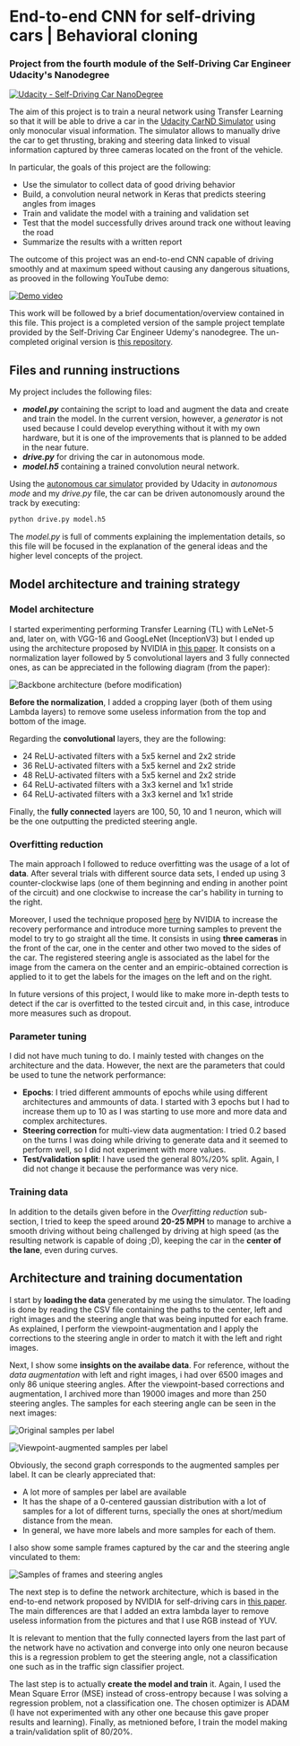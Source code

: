 # **End-to-end CNN for self-driving cars | Behavioral cloning** 
### Project from the fourth module of the Self-Driving Car Engineer Udacity's Nanodegree

[![Udacity - Self-Driving Car NanoDegree](https://s3.amazonaws.com/udacity-sdc/github/shield-carnd.svg)](http://www.udacity.com/drive)

The aim of this project is to train a neural network using Transfer Learning so that it will be able to drive a car in the [Udacity CarND Simulator](https://github.com/udacity/self-driving-car-sim) using only monocular visual information. The simulator allows to manually drive the car to get thrusting, braking and steering data linked to visual information  captured by three cameras located on the front of the vehicle.

In particular, the goals of this project are the following:
- Use the simulator to collect data of good driving behavior
- Build, a convolution neural network in Keras that predicts steering angles from images
- Train and validate the model with a training and validation set
- Test that the model successfully drives around track one without leaving the road
- Summarize the results with a written report

The outcome of this project was an end-to-end CNN capable of driving smoothly and at maximum speed without causing any dangerous situations, as prooved in the following YouTube demo:

[![Demo video](https://img.youtube.com/vi/UwDVvA04Cvg/0.jpg)](https://www.youtube.com/watch?v=UwDVvA04Cvg)

This work will be followed by a brief documentation/overview contained in this file. This project is a completed version of the sample project template provided by the Self-Driving Car Engineer Udemy's nanodegree. The un-completed original version is [this repository](https://github.com/udacity/CarND-Advanced-Lane-Lines).


[//]: # (Image References)

[image0]: ./readme_images/00_data_samples.png "Samples of the data"
[image1]: ./readme_images/01_original_6459samples_86classes.png "Original samples per label"
[image2]: ./readme_images/02_combined_19377samples_258classes.png "Multi-view augmented samples per label"
[image3]: ./readme_images/03_nvidia_architecture.png "Original network architecture"
[image4]: ./readme_images/04_training_10ep_combinedData.png "Epochs of the training"



## Files and running instructions
My project includes the following files:
- ***model.py*** containing the script to load and augment the data and create and train the model. In the current version, however, a *generator* is not used because I could develop everything without it with my own hardware, but it is one of the improvements that is planned to be added in the near future.
- ***drive.py*** for driving the car in autonomous mode.
- ***model.h5*** containing a trained convolution neural network. 

Using the [autonomous car simulator](https://github.com/udacity/self-driving-car-sim) provided by Udacity in *autonomous mode* and my *drive.py* file, the car can be driven autonomously around the track by executing:
```sh
python drive.py model.h5
```

The *model.py* is full of comments explaining the implementation details, so this file will be focused in the explanation of the general ideas and the higher level concepts of the project.



## Model architecture and training strategy
### Model architecture
I started experimenting performing Transfer Learning (TL) with LeNet-5 and, later on, with VGG-16 and GoogLeNet (InceptionV3) but I ended up using the architecture proposed by NVIDIA in [this paper](https://images.nvidia.com/content/tegra/automotive/images/2016/solutions/pdf/end-to-end-dl-using-px.pdf). It consists on a normalization layer followed by 5 convolutional layers and 3 fully connected ones, as can be appreciated in the following diagram (from the paper):

![Backbone architecture (before modification)][image3]

**Before the normalization**, I added a cropping layer (both of them using Lambda layers) to remove some useless information from the top and bottom of the image.

Regarding the **convolutional** layers, they are the following:
- 24 ReLU-activated filters with a 5x5 kernel and 2x2 stride
- 36 ReLU-activated filters with a 5x5 kernel and 2x2 stride
- 48 ReLU-activated filters with a 5x5 kernel and 2x2 stride
- 64 ReLU-activated filters with a 3x3 kernel and 1x1 stride
- 64 ReLU-activated filters with a 3x3 kernel and 1x1 stride

Finally, the **fully connected** layers are 100, 50, 10 and 1 neuron, which will be the one outputting the predicted steering angle.

### Overfitting reduction
The main approach I followed to reduce overfitting was the usage of a lot of **data**. After several trials with different source data sets, I ended up using 3 counter-clockwise laps (one of them beginning and ending in another point of the circuit) and one clockwise to increase the car's hability in turning to the right.

Moreover, I used the technique proposed [here](https://images.nvidia.com/content/tegra/automotive/images/2016/solutions/pdf/end-to-end-dl-using-px.pdf) by NVIDIA to increase the recovery performance and introduce more turning samples to prevent the model to try to go straight all the time. It consists in using **three cameras** in the front of the car, one in the center and other two moved to the sides of the car. The registered steering angle is associated as the label for the image from the camera on the center and an empiric-obtained correction is applied to it to get the labels for the images on the left and on the right.

In future versions of this project, I would like to make more in-depth tests to detect if the car is overfitted to the tested circuit and, in this case, introduce more measures such as dropout.

### Parameter tuning
I did not have much tuning to do. I mainly tested with changes on the architecture and the data. However, the next are the parameters that could be used to tune the network performance:
- **Epochs**: I tried different ammounts of epochs while using different architectures and ammounts of data. I started with 3 epochs but I had to increase them up to 10 as I was starting to use more and more data and complex architectures.
- **Steering correction** for multi-view data augmentation: I tried 0.2 based on the turns I was doing while driving to generate data and it seemed to perform well, so I did not experiment with more values.
- **Test/validation split**: I have used the general 80%/20% split. Again, I did not change it because the performance was very nice.


### Training data
In addition to the details given before in the *Overfitting reduction* sub-section, I tried to keep the speed around **20-25 MPH** to manage to archive a smooth driving without being challenged by driving at high speed (as the resulting network is capable of doing ;D), keeping the car in the **center of the lane**, even during curves.



## Architecture and training documentation
I start by **loading the data** generated by me using the simulator. The loading is done by reading the CSV file containing the paths to the center, left and right images and the steering angle that was being inputted for each frame. As explained, I perform the viewpoint-augmentation and I apply the corrections to the steering angle in order to match it with the left and right images.


Next, I show some **insights on the availabe data**. For reference, without the *data augmentation* with left and right images, i had over 6500 images and only 86 unique steering angles. After the viewpoint-based corrections and augmentation, I archived more than 19000 images and more than 250 steering angles. The samples for each steering angle can be seen in the next images:

![Original samples per label][image1]

![Viewpoint-augmented samples per label][image2]

Obviously, the second graph corresponds to the augmented samples per label. It can be clearly appreciated that:
- A lot more of samples per label are available
- It has the shape of a 0-centered gaussian distribution with a lot of samples for a lot of different turns, specially the ones at short/medium distance from the mean.
- In general, we have more labels and more samples for each of them.

I also show some sample frames captured by the car and the steering angle vinculated to them:

![Samples of frames and steering angles][image0]


The next step is to define the network architecture, which is based in the end-to-end network proposed by NVIDIA for self-driving cars in [this paper](https://images.nvidia.com/content/tegra/automotive/images/2016/solutions/pdf/end-to-end-dl-using-px.pdf). The main differences are that I added an extra lambda layer to remove useless information from the pictures and that I use RGB instead of YUV.

It is relevant to mention that the fully connected layers from the last part of the network have no activation and converge into only one neuron because this is a regression problem to get the steering angle, not a classification one such as in the traffic sign classifier project.


The last step is to actually **create the model and train** it. Again, I used the Mean Square Error (MSE) instead of cross-entropy because I was solving a regression problem, not a classification one. The chosen optimizer is ADAM (I have not experimented with any other one because this gave proper results and learning). Finally, as metnioned before, I train the model making a train/validation split of 80/20%.
